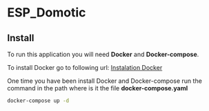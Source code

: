 # ESP_Domotic

## Install

To run this application you will need **Docker** and **Docker-compose**.

To install Docker go to following url: [Instalation Docker](https://docs.docker.com/engine/install/debian/)

One time you have been install Docker and Docker-compose run the command in the path where is it the file **docker-compose.yaml**

```bash
docker-compose up -d
```
